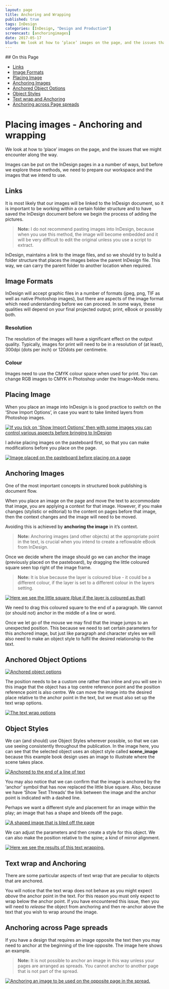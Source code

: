 ```yaml
---
layout: page
title: Anchoring and Wrapping
published: true
tags: InDesign
categories: [InDesign, "Design and Production"]
screencast: [anchoringimages]
date: 2017-05-17
blurb: We look at how to ‘place’ images on the page, and the issues that we might encounter along the way.
---
```

<!-- TOC depthFrom:2 depthTo:2 withLinks:1 updateOnSave:1 orderedList:0 -->
<section class='toc'>
## On this Page

- [Links](#links)
- [Image Formats](#image-formats)
- [Placing Image](#placing-image)
- [Anchoring Images](#anchoring-images)
- [Anchored Object Options](#anchored-object-options)
- [Object Styles](#object-styles)
- [Text wrap and Anchoring](#text-wrap-and-anchoring)
- [Anchoring across Page spreads](#anchoring-across-page-spreads)

</section><!-- /TOC -->

# Placing images - Anchoring and wrapping

We look at how to ‘place’ images on the page, and the issues that we might encounter along the way.

Images can be put on the InDesign pages in a a number of ways, but before we explore these methods, we need to prepare our workspace and the images that we intend to use.

## Links

It is most likely that our images will be linked to the InDesign document, so it is important to be working within a certain folder structure and to have saved the InDesign document before we begin the process of adding the pictures.

> **Note:** I do not recommend pasting images into InDesign, because when you use this method, the image will become embedded and it will be very difficult to edit the original unless you use a script to extract.

InDesign, maintains a link to the image files, and so we should try to build a folder structure that places the images below the parent InDesign file. This way, we can carry the parent folder to another location when required.

## Image Formats

InDesign will accept graphic files in a number of formats (jpeg, png, TIF as well as native Photoshop images), but there are aspects of the image format which need understanding before we can proceed. In some ways, these qualities will depend on your final projected output; print, eBook or possibly both.

### Resolution

The resolution of the images will have a significant effect on the output quality. Typically, images for print will need to be in a resolution of (at least), 300dpi (dots per inch) or 120dots per centimetre.

### Colour

Images need to use the CMYK colour space when used for print. You can change RGB images to CMYK in Photoshop under the Image>Mode menu.

## Placing Image

When you place an image into InDesign is is good practice to switch on the ‘Show Import Options’, in case you want to take limited layers from Photoshop images.

[![If you tick on 'Show Import Options' then with some images you can control various aspects before bringing to InDesign ](/images/2017/02/anchor_wrap/image1.png)](/images/2017/02/anchor_wrap/image1.png)

I advise placing images on the pasteboard first, so that you can make modifications before you place on the page.

[![Image placed on the pasteboard before placing on a page](/images/2017/02/anchor_wrap/image2.png)](/images/2017/02/anchor_wrap/image2.png)

## Anchoring Images

One of the most important concepts in structured book publishing is document flow.

When you place an image on the page and move the text to accommodate that image, you are applying a context for that image. However, if you make changes (stylistic or editorial) to the content on pages before that image, then the context changes and the image will need to be moved.

Avoiding this is achieved by **anchoring the image** in it’s context.

> **Note:** Anchoring images (and other objects) at the appropriate point in the text, is crucial when you intend to create a reflowable eBook from InDesign.

Once we decide where the image should go we can anchor the image (previously placed on the pasteboard), by dragging the little coloured square seen top right of the image frame.

> **Note:** It is blue because the layer is coloured blue - it could be a different colour, if the layer is set to a different colour in the layers setting.

[![Here we see the little square (blue if the layer is coloured as that)](/images/2017/02/anchor_wrap/image3.png)](/images/2017/02/anchor_wrap/image3.png)

We need to drag this coloured square to the end of a paragraph. We cannot (or should not) anchor in the middle of a line or word.

Once we let go of the mouse we may find that the image jumps to an unexpected position. This because we need to set certain parameters for this anchored image, but just like paragraph and character styles we will also need to make an object style to fulfil the desired relationship to the text.

## Anchored Object Options

[![Anchored object options](/images/2017/02/anchor_wrap/image4.png)](/images/2017/02/anchor_wrap/image4.png)

The position needs to be a custom one rather than inline and you will see in this image that the object has a top centre reference point and the position reference point is also centre. We can move the image into the desired place relative to the anchor point in the text, but we must also set up the text wrap options.

[![The text wrap options](/images/2017/02/anchor_wrap/image5.png)](/images/2017/02/anchor_wrap/image5.png)

## Object Styles

We can (and should) use Object Styles wherever possible, so that we can use seeing consistently throughout the publication. In the image here, you can see that the selected object uses an object style called **scene_image** because this example book design uses an image to illustrate where the scene takes place.

[![Anchored to the end of a line of text](/images/2017/02/anchor_wrap/image6.png)](/images/2017/02/anchor_wrap/image6.png)

You may also notice that we can confirm that the image is anchored by the ‘anchor’ symbol that has now replaced the little blue square. Also, because we have ‘Show Text Threads’ the link between the image and the anchor point is indicated with a dashed line.

Perhaps we want a different style and placement for an image within the play; an image that has a shape and bleeds off the page.

[![A shaped image that is bled off the page](/images/2017/02/anchor_wrap/image7.png)](/images/2017/02/anchor_wrap/image7.png)

We can adjust the parameters and then create a style for this object. We can also make the position relative to the spine; a kind of mirror alignment.

[![Here we see the results of this text wrapping. ](/images/2017/02/anchor_wrap/image8.png)](/images/2017/02/anchor_wrap/image8.png)

## Text wrap and Anchoring

There are some particular aspects of text wrap that are peculiar to objects that are anchored.

You will notice that the text wrap does not behave as you might expect *above* the anchor point in the text. For this reason you must only expect to wrap below the anchor point. If you have encountered this issue, then you will need to *release* the object from anchoring and then re-anchor above the text that you wish to wrap around the image.

## Anchoring across Page spreads

If you have a design that requires an image opposite the text then you may need to anchor at the beginning of the line opposite. The image here shows an example.

> **Note:** It is not possible to anchor an image in this way unless your pages are arranged as spreads. You cannot anchor to another page that is not part of the spread.

[![Anchoring an image to be used on the opposite page in the spread.](/images/2017/02/anchoropposite.png)](/images/2017/02/anchoropposite.png)
